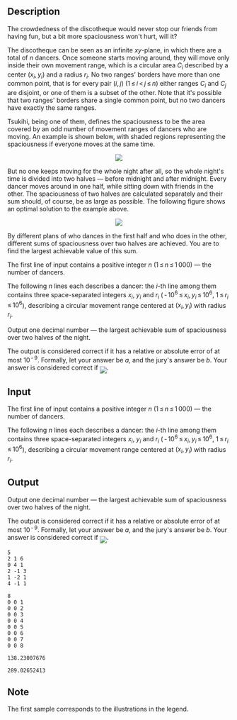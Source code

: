 ## Description

<div><p>The crowdedness of the discotheque would never stop our friends from having fun, but a bit more spaciousness won't hurt, will it?</p><p>The discotheque can be seen as an infinite <span class="tex-span"><i>xy</i></span>-plane, in which there are a total of <span class="tex-span"><i>n</i></span> dancers. Once someone starts moving around, they will move only inside their own movement range, which is a circular area <span class="tex-span"><i>C</i><sub class="lower-index"><i>i</i></sub></span> described by a center <span class="tex-span">(<i>x</i><sub class="lower-index"><i>i</i></sub>, <i>y</i><sub class="lower-index"><i>i</i></sub>)</span> and a radius <span class="tex-span"><i>r</i><sub class="lower-index"><i>i</i></sub></span>. <span class="tex-font-style-bf">No two ranges' borders have more than one common point</span>, that is for every pair <span class="tex-span">(<i>i</i>, <i>j</i>)</span> (<span class="tex-span">1 ≤ <i>i</i> &lt; <i>j</i> ≤ <i>n</i></span>) either ranges <span class="tex-span"><i>C</i><sub class="lower-index"><i>i</i></sub></span> and <span class="tex-span"><i>C</i><sub class="lower-index"><i>j</i></sub></span> are disjoint, or one of them is a subset of the other. Note that it's possible that two ranges' borders share a single common point, but no two dancers have exactly the same ranges.</p><p>Tsukihi, being one of them, defines the <span class="tex-font-style-underline">spaciousness</span> to be <span class="tex-font-style-bf">the area covered by an odd number of movement ranges of dancers who are moving</span>. An example is shown below, with shaded regions representing the <span class="tex-font-style-underline">spaciousness</span> if everyone moves at the same time.</p><center> <img class="tex-graphics" src="file://07LT7vXf.png" style="max-width: 100.0%;max-height: 100.0%;"> </center><p>But no one keeps moving for the whole night after all, so the whole night's time is divided into two halves — before midnight and after midnight. Every dancer moves around in one half, while sitting down with friends in the other. The <span class="tex-font-style-underline">spaciousness</span> of two halves are calculated separately and their sum should, of course, be as large as possible. The following figure shows an optimal solution to the example above.</p><center> <img class="tex-graphics" src="file://1L31iYUn.png" style="max-width: 100.0%;max-height: 100.0%;"> </center><p>By different plans of who dances in the first half and who does in the other, different sums of <span class="tex-font-style-underline">spaciousness</span> over two halves are achieved. You are to find the largest achievable value of this sum.</p></div><div class="input-specification"><p>The first line of input contains a positive integer <span class="tex-span"><i>n</i></span> (<span class="tex-span">1 ≤ <i>n</i> ≤ 1 000</span>) — the number of dancers.</p><p>The following <span class="tex-span"><i>n</i></span> lines each describes a dancer: the <span class="tex-span"><i>i</i></span>-th line among them contains three space-separated integers <span class="tex-span"><i>x</i><sub class="lower-index"><i>i</i></sub></span>, <span class="tex-span"><i>y</i><sub class="lower-index"><i>i</i></sub></span> and <span class="tex-span"><i>r</i><sub class="lower-index"><i>i</i></sub></span> (<span class="tex-span"> - 10<sup class="upper-index">6</sup> ≤ <i>x</i><sub class="lower-index"><i>i</i></sub>, <i>y</i><sub class="lower-index"><i>i</i></sub> ≤ 10<sup class="upper-index">6</sup></span>, <span class="tex-span">1 ≤ <i>r</i><sub class="lower-index"><i>i</i></sub> ≤ 10<sup class="upper-index">6</sup></span>), describing a circular movement range centered at <span class="tex-span">(<i>x</i><sub class="lower-index"><i>i</i></sub>, <i>y</i><sub class="lower-index"><i>i</i></sub>)</span> with radius <span class="tex-span"><i>r</i><sub class="lower-index"><i>i</i></sub></span>.</p></div><div class="output-specification"><p>Output one decimal number — the largest achievable sum of <span class="tex-font-style-underline">spaciousness</span> over two halves of the night.</p><p>The output is considered correct if it has a relative or absolute error of at most <span class="tex-span">10<sup class="upper-index"> - 9</sup></span>. Formally, let your answer be <span class="tex-span"><i>a</i></span>, and the jury's answer be <span class="tex-span"><i>b</i></span>. Your answer is considered correct if <img align="middle" class="tex-formula" src="file://NFSOh737.png" style="max-width: 100.0%;max-height: 100.0%;">.</p></div>

## Input

<p>The first line of input contains a positive integer <span class="tex-span"><i>n</i></span> (<span class="tex-span">1 ≤ <i>n</i> ≤ 1 000</span>) — the number of dancers.</p><p>The following <span class="tex-span"><i>n</i></span> lines each describes a dancer: the <span class="tex-span"><i>i</i></span>-th line among them contains three space-separated integers <span class="tex-span"><i>x</i><sub class="lower-index"><i>i</i></sub></span>, <span class="tex-span"><i>y</i><sub class="lower-index"><i>i</i></sub></span> and <span class="tex-span"><i>r</i><sub class="lower-index"><i>i</i></sub></span> (<span class="tex-span"> - 10<sup class="upper-index">6</sup> ≤ <i>x</i><sub class="lower-index"><i>i</i></sub>, <i>y</i><sub class="lower-index"><i>i</i></sub> ≤ 10<sup class="upper-index">6</sup></span>, <span class="tex-span">1 ≤ <i>r</i><sub class="lower-index"><i>i</i></sub> ≤ 10<sup class="upper-index">6</sup></span>), describing a circular movement range centered at <span class="tex-span">(<i>x</i><sub class="lower-index"><i>i</i></sub>, <i>y</i><sub class="lower-index"><i>i</i></sub>)</span> with radius <span class="tex-span"><i>r</i><sub class="lower-index"><i>i</i></sub></span>.</p>

## Output

<p>Output one decimal number — the largest achievable sum of <span class="tex-font-style-underline">spaciousness</span> over two halves of the night.</p><p>The output is considered correct if it has a relative or absolute error of at most <span class="tex-span">10<sup class="upper-index"> - 9</sup></span>. Formally, let your answer be <span class="tex-span"><i>a</i></span>, and the jury's answer be <span class="tex-span"><i>b</i></span>. Your answer is considered correct if <img align="middle" class="tex-formula" src="file://NFSOh737.png" style="max-width: 100.0%;max-height: 100.0%;">.</p>





```input1
5
2 1 6
0 4 1
2 -1 3
1 -2 1
4 -1 1

```




```input2
8
0 0 1
0 0 2
0 0 3
0 0 4
0 0 5
0 0 6
0 0 7
0 0 8

```




```output1
138.23007676

```




```output2
289.02652413

```



## Note

<p>The first sample corresponds to the illustrations in the legend.</p>
